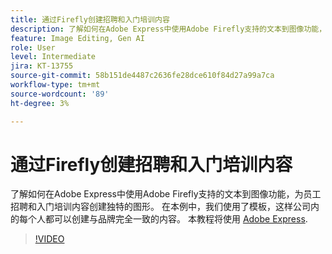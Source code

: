 ```yaml
---
title: 通过Firefly创建招聘和入门培训内容
description: 了解如何在Adobe Express中使用Adobe Firefly支持的文本到图像功能，为员工招聘和入门培训内容创建独特的图形
feature: Image Editing, Gen AI
role: User
level: Intermediate
jira: KT-13755
source-git-commit: 58b151de4487c2636fe28dce610f84d27a99a7ca
workflow-type: tm+mt
source-wordcount: '89'
ht-degree: 3%

---
```


# 通过Firefly创建招聘和入门培训内容

了解如何在Adobe Express中使用Adobe Firefly支持的文本到图像功能，为员工招聘和入门培训内容创建独特的图形。 在本例中，我们使用了模板，这样公司内的每个人都可以创建与品牌完全一致的内容。 本教程将使用 [Adobe Express](https://www.adobe.com/express/).

>[!VIDEO](https://video.tv.adobe.com/v/3422411?quality=12&learn=on&hidetitle=true)